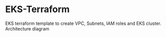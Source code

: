 # EKS-Terraform

EKS terraform template to create VPC, Subnets, IAM roles and EKS cluster.
Architecture diagram
